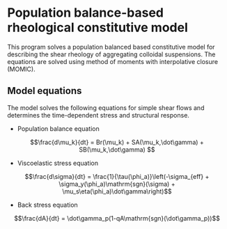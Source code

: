 # Population balance-based rheological constitutive model
This program solves a population balanced based constitutive model for
describing the shear rheology of aggregating colloidal suspensions. The
equations are solved using method of moments with interpolative closure (MOMIC).

## Model equations
The model solves the following equations for simple shear flows and determines
the time-dependent stress and structural response.

* Population balance equation
```math
\frac{d\mu_k}{dt} = Br(\mu_k) + SA(\mu_k,\dot\gamma) + SB(\mu_k,\dot\gamma) 
```

* Viscoelastic stress equation
```math
\frac{d\sigma}{dt} = \frac{1}{\tau(\phi_a)}\left(-\sigma_{eff} +
\sigma_y(\phi_a)\mathrm{sgn}(\sigma) + \mu_s\eta(\phi_a)\dot\gamma\right)
```
* Back stress equation
```math
\frac{dA}{dt} = \dot\gamma_p(1-qA\mathrm{sgn}(\dot\gamma_p))
```